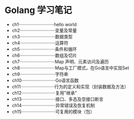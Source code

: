# Golang 学习笔记 

- ch1····························hello world
- ch2····························变量及常量
- ch3····························数据类型
- ch4····························运算符
- ch5····························条件和循环
- ch6····························数组及切片
- ch7····························Map 声明、元素访问及遍历
- ch8····························Map与工厂模式，在Go语言中实现Set
- ch9····························字符串
- ch10···························Go语言函数
- ch11···························行为的定义和实现（封装数据及方法）
- ch12···························复用"继承"
- ch13···························接口、多态及空接口断言
- ch14···························异常错误及恢复机制
- ch15···························可复用的模块（包）
